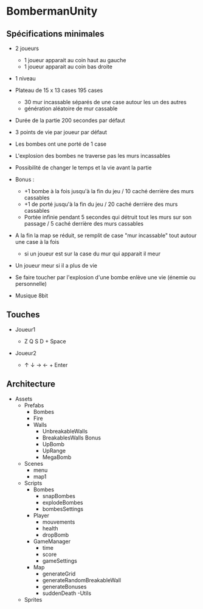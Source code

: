 # BombermanUnity

## Spécifications minimales

- 2 joueurs
  - 1 joueur apparait au coin haut au gauche
  - 1 joueur apparait au coin bas droite
  
- 1 niveau
 
- Plateau de 15 x 13 cases 195 cases
  - 30 mur incassable séparés de une case autour les un des autres
  - génération aléatoire de mur cassable

- Durée de la partie 200 secondes par défaut
- 3 points de vie par joueur par défaut

- Les bombes ont une porté de 1 case
- L'explosion des bombes ne traverse pas les murs incassables

- Possibilité de changer le temps et la vie avant la partie
- Bonus :
  - +1 bombe à la fois jusqu'à la fin du jeu / 10 caché derrière des murs cassables
  - +1 de porté jusqu'à la fin du jeu / 20 caché derrière des murs cassables
  - Portée infinie pendant 5 secondes qui détruit tout les murs sur son passage / 5 caché derrière des murs cassables

- A la fin la map se réduit, se remplit de case "mur incassable" tout autour une case à la fois
  - si un joueur est sur la case du mur qui apparait il meur

- Un joueur meur si il a plus de vie
- Se faire toucher par l'explosion d'une bombe enlève une vie (énemie ou personnelle)

- Musique 8bit
  
## Touches
- Joueur1
  - Z Q S D + Space
  
- Joueur2
  - ↑ ↓ → ← + Enter


## Architecture
- Assets
  - Prefabs  
    - Bombes
    - Fire
    - Walls
      - UnbreakableWalls
      - BreakablesWalls
    Bonus
      - UpBomb
      - UpRange
      - MegaBomb
  - Scenes
    - menu
    - map1 
  - Scripts
    - Bombes
      - snapBombes
      - explodeBombes
      - bombesSettings
    - Player
      - mouvements
      - health
      - dropBomb
    - GameManager
      - time
      - score
      - gameSettings
    - Map
      - generateGrid
      - generateRandomBreakableWall
      - generateBonuses
      - suddenDeath
    -Utils
  - Sprites